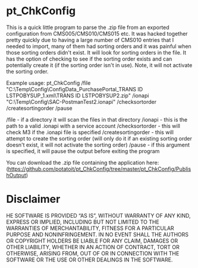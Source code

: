 # pt_ChkConfig

This is a quick little program to parse the .zip file from an exported configuration from CMS005/CMS010/CMS015 etc.  It was hacked together pretty quickly due to having
a large number of CMS010 entries that I needed to import, many of them had sorting orders and it was painful when those sorting orders didn't exist.
It will look for sorting orders in the file.  It has the option of checking to see if the sorting order exists and can potentially create it (if the sorting order
isn't in use).  Note, it will not activate the sorting order.

Example usage:
pt_ChkConfig /file "C:\Temp\Config\ConfigData_PurchasePortal_TRANS ID LSTPOBYSUP_1.xml\TRANS ID LSTPOBYSUP2.zip" /ionapi "C:\Temp\Config\SAC-PostmanTest2.ionapi" /checksortorder /createsortingorder /pause

  /file <path to file or directory> - if a directory it will scan the files in that directory
  /ionapi <path to ionapi file> - this is the path to a valid .ionapi with a service account
  /checksortorder - this will check M3 if the .ionapi file is specified
  /createsortingorder - this will attempt to create the sorting order (will only do it if an existing sorting order doesn't exist, it will not activate the sorting order)
  /pause - if this argument is specified, it will pause the output before exiting the program

You can download the .zip file containing the application here:
(https://github.com/potatoit/pt_ChkConfig/tree/master/pt_ChkConfig/PublishOutput)

# Disclaimer
HE SOFTWARE IS PROVIDED “AS IS”, WITHOUT WARRANTY OF ANY KIND, EXPRESS OR IMPLIED, INCLUDING BUT NOT LIMITED TO THE WARRANTIES OF MERCHANTABILITY, FITNESS FOR A PARTICULAR PURPOSE AND NONINFRINGEMENT. IN NO EVENT SHALL THE AUTHORS OR COPYRIGHT HOLDERS BE LIABLE FOR ANY CLAIM, DAMAGES OR OTHER LIABILITY, WHETHER IN AN ACTION OF CONTRACT, TORT OR OTHERWISE, ARISING FROM, OUT OF OR IN CONNECTION WITH THE SOFTWARE OR THE USE OR OTHER DEALINGS IN THE SOFTWARE.
